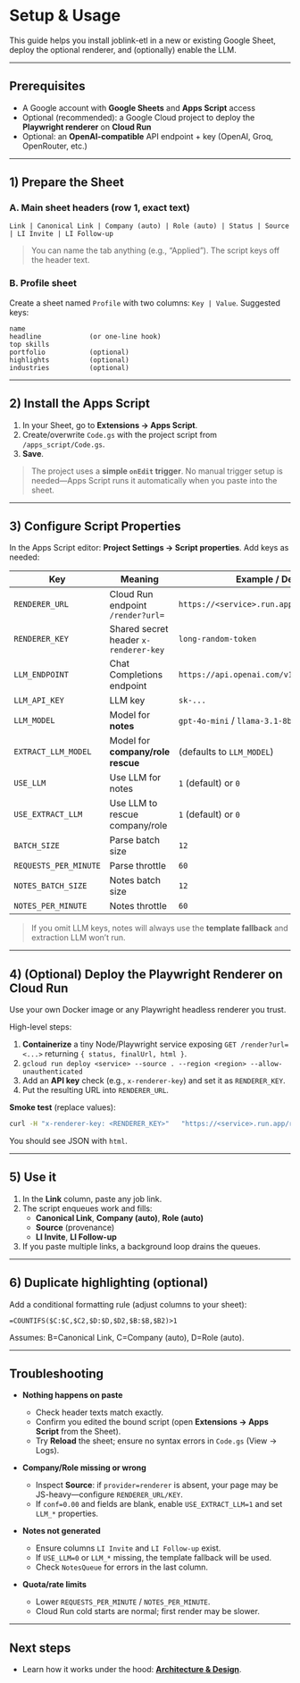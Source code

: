 # Setup & Usage

This guide helps you install joblink-etl in a new or existing Google Sheet, deploy the optional renderer, and (optionally) enable the LLM.

---

## Prerequisites

- A Google account with **Google Sheets** and **Apps Script** access
- Optional (recommended): a Google Cloud project to deploy the **Playwright renderer** on **Cloud Run**
- Optional: an **OpenAI-compatible** API endpoint + key (OpenAI, Groq, OpenRouter, etc.)

---

## 1) Prepare the Sheet

### A. Main sheet headers (row 1, exact text)

```
Link | Canonical Link | Company (auto) | Role (auto) | Status | Source | LI Invite | LI Follow-up
```

> You can name the tab anything (e.g., “Applied”). The script keys off the header text.

### B. Profile sheet

Create a sheet named `Profile` with two columns: `Key | Value`. Suggested keys:

```
name
headline            (or one-line hook)
top skills
portfolio           (optional)
highlights          (optional)
industries          (optional)
```

---

## 2) Install the Apps Script

1. In your Sheet, go to **Extensions → Apps Script**.
2. Create/overwrite `Code.gs` with the project script from `/apps_script/Code.gs`.
3. **Save**.

> The project uses a **simple `onEdit` trigger**. No manual trigger setup is needed—Apps Script runs it automatically when you paste into the sheet.

---

## 3) Configure Script Properties

In the Apps Script editor: **Project Settings → Script properties**. Add keys as needed:

| Key | Meaning | Example / Default |
|---|---|---|
| `RENDERER_URL` | Cloud Run endpoint `/render?url=` | `https://<service>.run.app/render` |
| `RENDERER_KEY` | Shared secret header `x-renderer-key` | `long-random-token` |
| `LLM_ENDPOINT` | Chat Completions endpoint | `https://api.openai.com/v1/chat/completions` |
| `LLM_API_KEY` | LLM key | `sk-...` |
| `LLM_MODEL` | Model for **notes** | `gpt-4o-mini` / `llama-3.1-8b-instant` |
| `EXTRACT_LLM_MODEL` | Model for **company/role rescue** | (defaults to `LLM_MODEL`) |
| `USE_LLM` | Use LLM for notes | `1` (default) or `0` |
| `USE_EXTRACT_LLM` | Use LLM to rescue company/role | `1` (default) or `0` |
| `BATCH_SIZE` | Parse batch size | `12` |
| `REQUESTS_PER_MINUTE` | Parse throttle | `60` |
| `NOTES_BATCH_SIZE` | Notes batch size | `12` |
| `NOTES_PER_MINUTE` | Notes throttle | `60` |

> If you omit LLM keys, notes will always use the **template fallback** and extraction LLM won’t run.

---

## 4) (Optional) Deploy the Playwright Renderer on Cloud Run

Use your own Docker image or any Playwright headless renderer you trust.

High-level steps:
1. **Containerize** a tiny Node/Playwright service exposing `GET /render?url=<...>` returning `{ status, finalUrl, html }`.
2. `gcloud run deploy <service> --source . --region <region> --allow-unauthenticated`
3. Add an **API key** check (e.g., `x-renderer-key`) and set it as `RENDERER_KEY`.
4. Put the resulting URL into `RENDERER_URL`.

**Smoke test** (replace values):

```bash
curl -H "x-renderer-key: <RENDERER_KEY>"   "https://<service>.run.app/render?url=https://httpbin.org/html"
```

You should see JSON with `html`.

---

## 5) Use it

1. In the **Link** column, paste any job link.  
2. The script enqueues work and fills:
   - **Canonical Link**, **Company (auto)**, **Role (auto)**
   - **Source** (provenance)
   - **LI Invite**, **LI Follow-up**
3. If you paste multiple links, a background loop drains the queues.

---

## 6) Duplicate highlighting (optional)

Add a conditional formatting rule (adjust columns to your sheet):

```
=COUNTIFS($C:$C,$C2,$D:$D,$D2,$B:$B,$B2)>1
```

Assumes: B=Canonical Link, C=Company (auto), D=Role (auto).

---

## Troubleshooting

- **Nothing happens on paste**  
  - Check header texts match exactly.  
  - Confirm you edited the bound script (open **Extensions → Apps Script** from the Sheet).  
  - Try **Reload** the sheet; ensure no syntax errors in `Code.gs` (View → Logs).

- **Company/Role missing or wrong**  
  - Inspect **Source**: if `provider=renderer` is absent, your page may be JS-heavy—configure `RENDERER_URL/KEY`.  
  - If `conf=0.00` and fields are blank, enable `USE_EXTRACT_LLM=1` and set `LLM_*` properties.

- **Notes not generated**  
  - Ensure columns `LI Invite` and `LI Follow-up` exist.  
  - If `USE_LLM=0` or `LLM_*` missing, the template fallback will be used.  
  - Check `NotesQueue` for errors in the last column.

- **Quota/rate limits**  
  - Lower `REQUESTS_PER_MINUTE` / `NOTES_PER_MINUTE`.  
  - Cloud Run cold starts are normal; first render may be slower.

---

## Next steps

- Learn how it works under the hood: **[Architecture & Design](./ARCHITECTURE.md)**.
